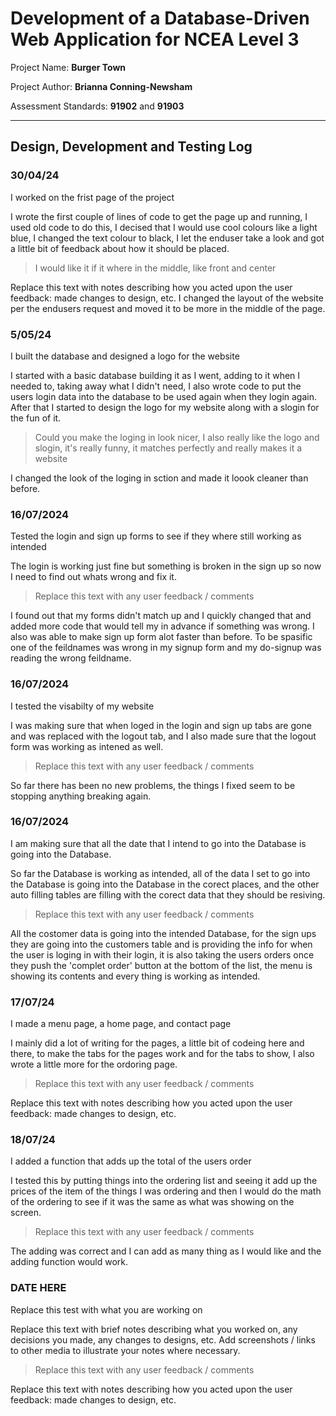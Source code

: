 # Development of a Database-Driven Web Application for NCEA Level 3

Project Name: **Burger Town**

Project Author: **Brianna Conning-Newsham**

Assessment Standards: **91902** and **91903**


-------------------------------------------------

## Design, Development and Testing Log

### 30/04/24

I worked on the frist page of the project

I wrote the first couple of lines of code to get the page up and running, I used old code to do this, I decised that I would use cool colours like a light blue, I changed the text colour to black, I let the enduser take a look and got a little bit of feedback about how it should be placed.

>I would like it if it where in the middle, like front and center

Replace this text with notes describing how you acted upon the user feedback: made changes to design, etc.
I changed the layout of the website per the endusers request and moved it to be more in the middle of the page.

### 5/05/24

I built the database and designed a logo for the website

I started with a basic database building it as I went, adding to it when I needed to, taking away what I didn't need, I also wrote code to put the users login data into the database to be used again when they login again. After that I started to design the logo for my website along with a slogin for the fun of it.

> Could you make the loging in look nicer, I also really like the logo and slogin, it's really funny, it matches perfectly and really makes it a website

I changed the look of the loging in sction and made it loook cleaner than before.

### 16/07/2024

Tested the login and sign up forms to see if they where still working as intended

The login is working just fine but something is broken in the sign up so now I need to find out whats wrong and fix it.

> Replace this text with any user feedback / comments

I found out that my forms didn't match up and I quickly changed that and added more code that would tell my in advance if something was wrong. I also was able to make sign up form alot faster than before. To be spasific one of the feildnames was wrong in my signup form and my do-signup was reading the wrong feildname.

### 16/07/2024

I tested the visabilty of my website

I was making sure that when loged in the login and sign up tabs are gone and was replaced with the logout tab, and I also made sure that the logout form was working as intened as well.

> Replace this text with any user feedback / comments

So far there has been no new problems, the things I fixed seem to be stopping anything breaking again.

### 16/07/2024

I am making sure that all the date that I intend to go into the Database is going into the Database.

So far the Database is working as intended, all of the data I set to go into the Database is going into the Database in the corect places, and the other auto filling tables are filling with the corect data that they should be resiving.

> Replace this text with any user feedback / comments

All the costomer data is going into the intended Database, for the sign ups they are going into the customers table and is providing the info for when the user is loging in with their login, it is also taking the users orders once they push the 'complet order' button at the bottom of the list, the menu is showing its contents and every thing is working as intended.

### 17/07/24

I made a menu page, a home page, and contact page

I mainly did a lot of writing for the pages, a little bit of codeing here and there, to make the tabs for the pages work and for the tabs to show, I also wrote a little more for the ordoring page.

> Replace this text with any user feedback / comments

Replace this text with notes describing how you acted upon the user feedback: made changes to design, etc.

### 18/07/24

I added a function that adds up the total of the users order

I tested this by putting things into the ordering list and seeing it add up the prices of the item of the things I was ordering and then I would do the math of the ordering to see if it was the same as what was showing on the screen.

> Replace this text with any user feedback / comments

The adding was correct and I can add as many thing as I would like and the adding function would work.

### DATE HERE

Replace this test with what you are working on

Replace this text with brief notes describing what you worked on, any decisions you made, any changes to designs, etc. Add screenshots / links to other media to illustrate your notes where necessary.

> Replace this text with any user feedback / comments

Replace this text with notes describing how you acted upon the user feedback: made changes to design, etc.
